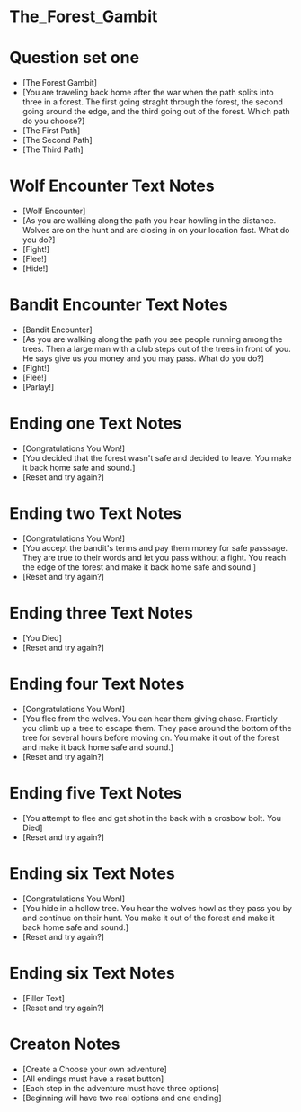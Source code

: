 # The_Forest_Gambit

# Question set one
- [The Forest Gambit]
- [You are traveling back home after the war when the path splits into
three in a forest. The first going straght through the forest, the second going around the edge, and the third going out of the forest. Which path do you choose?]
- [The First Path]
- [The Second Path]
- [The Third Path]

# Wolf Encounter Text Notes
- [Wolf Encounter]
- [As you are walking along the path you hear howling in the distance.
Wolves are on the hunt and are closing in on your location fast. What do you do?]
- [Fight!]
- [Flee!]
- [Hide!]

# Bandit Encounter Text Notes
- [Bandit Encounter]
- [As you are walking along the path you see people running among the
trees. Then a large man with a club steps out of the trees in front of you. He says give us you money and you may pass. What do you do?]
- [Fight!]
- [Flee!]
- [Parlay!]

# Ending one Text Notes
- [Congratulations You Won!]
- [You decided that the forest wasn't safe and decided to leave. You make it back home safe and sound.]
- [Reset and try again?]

# Ending two Text Notes
- [Congratulations You Won!]
- [You accept the bandit's terms and pay them money for safe passsage.
They are true to their words and let you pass without a fight. You reach the edge of the forest and make it back home safe and sound.]
- [Reset and try again?]

# Ending three Text Notes
- [You Died]
- [Reset and try again?]

# Ending four Text Notes
- [Congratulations You Won!]
- [You flee from the wolves. You can hear them giving chase. Franticly you climb up a tree to escape them. They pace around the bottom of the tree for several hours before moving on. You make it out of the forest and make it back home safe and sound.]
- [Reset and try again?]

# Ending five Text Notes
- [You attempt to flee and get shot in the back with a crosbow bolt. You Died]
- [Reset and try again?]

# Ending six Text Notes
- [Congratulations You Won!]
- [You hide in a hollow tree. You hear the wolves howl as they pass you by and continue on their hunt. You make it out of the forest and make it back home safe and sound.]
- [Reset and try again?]

# Ending six Text Notes
- [Filler Text]
- [Reset and try again?]

# Creaton Notes
- [Create a Choose your own adventure]
- [All endings must have a reset button]
- [Each step in the adventure must have three options]
- [Beginning will have two real options and one ending]
